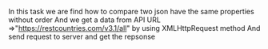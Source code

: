 In this task we are find how to compare two json have the same properties without order
And we get a data from API URL =>"https://restcountries.com/v3.1/all" by using XMLHttpRequest method 
And send request to server and get the repsonse 
